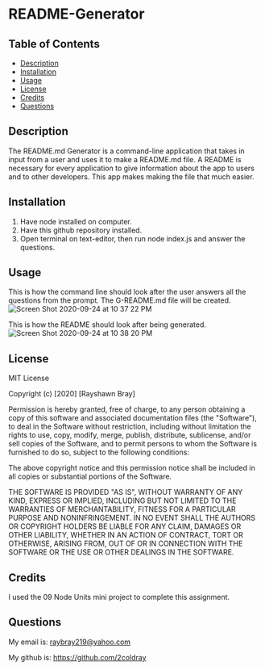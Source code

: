 # README-Generator

## Table of Contents
* [Description](#description)
* [Installation](#installation)
* [Usage](#usage)
* [License](#license)
* [Credits](#credits)
* [Questions](#questions)

## Description
The README.md Generator is a command-line application that takes in input from a user and uses it to make a README.md file. A README is necessary for every application to give information about the app to users and to other developers. This app makes making the file that much easier.

## Installation
1. Have node installed on computer.
2. Have this github repository installed.
3. Open terminal on text-editor, then run node index.js and answer the questions.

## Usage
This is how the command line should look after the user answers all the questions from the prompt. The G-README.md file will be created.
![Screen Shot 2020-09-24 at 10 37 22 PM](https://user-images.githubusercontent.com/60899926/94220446-f2d88300-feb6-11ea-8698-9dcd5889b4d9.png)

This is how the README should look after being generated.
![Screen Shot 2020-09-24 at 10 38 20 PM](https://user-images.githubusercontent.com/60899926/94220479-097eda00-feb7-11ea-854b-ce568882e82f.png)

## License
MIT License

Copyright (c) [2020] [Rayshawn Bray]

Permission is hereby granted, free of charge, to any person obtaining a copy
of this software and associated documentation files (the "Software"), to deal
in the Software without restriction, including without limitation the rights
to use, copy, modify, merge, publish, distribute, sublicense, and/or sell
copies of the Software, and to permit persons to whom the Software is
furnished to do so, subject to the following conditions:

The above copyright notice and this permission notice shall be included in all
copies or substantial portions of the Software.

THE SOFTWARE IS PROVIDED "AS IS", WITHOUT WARRANTY OF ANY KIND, EXPRESS OR
IMPLIED, INCLUDING BUT NOT LIMITED TO THE WARRANTIES OF MERCHANTABILITY,
FITNESS FOR A PARTICULAR PURPOSE AND NONINFRINGEMENT. IN NO EVENT SHALL THE
AUTHORS OR COPYRIGHT HOLDERS BE LIABLE FOR ANY CLAIM, DAMAGES OR OTHER
LIABILITY, WHETHER IN AN ACTION OF CONTRACT, TORT OR OTHERWISE, ARISING FROM,
OUT OF OR IN CONNECTION WITH THE SOFTWARE OR THE USE OR OTHER DEALINGS IN THE
SOFTWARE.

## Credits
I used the 09 Node Units mini project to complete this assignment.

## Questions
My email is: raybray219@yahoo.com

My github is: https://github.com/2coldray

